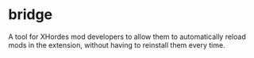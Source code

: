 # bridge
A tool for XHordes mod developers to allow them to automatically reload mods in the extension, without having to reinstall them every time.
